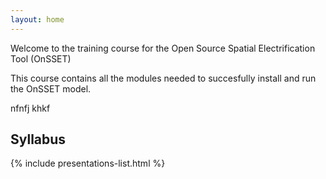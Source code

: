 ```yaml
---
layout: home
---
```

Welcome to the training course for the Open Source Spatial Electrification Tool (OnSSET)

This course contains all the modules needed to succesfully install and run the OnSSET model.

nfnfj
khkf

## Syllabus

{% include presentations-list.html %}